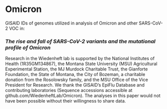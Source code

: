 # Omicron
GISAID IDs of genomes utilized in analysis of Omicron and other SARS-CoV-2 VOC in:

### *The rise and fall of SARS-CoV-2 variants and the mutational profile of Omicron*

Research in the Wiedenheft lab is supported by the National Institutes of Health (1R35GM134867), the Montana State University (MSU) Agricultural Experimental Station, the MJ Murdock Charitable Trust, the Gianforte Foundation, the State of Montana, the City of Bozeman, a charitable donation from the Rosolowsky family, and the MSU Office of the Vice President for Research. We thank the GISAID’s EpiFlu Database and contributing laboratories (Sequence accessions accessible at github.com/WiedenheftLab/Omicron). The analyses in this paper would not have been possible without their willingness to share data.
